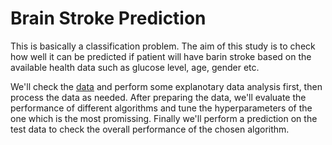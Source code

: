 # Brain Stroke Prediction
This is basically a classification problem. The aim of this study is to check how well it can be predicted if patient will have barin stroke based on the available health data such as glucose level, age, gender etc.

We'll check the [data](https://github.com/muscak/Brain-Stroke-Prediction/tree/main/Data) and perform some explanotary data analysis first, then process the data as needed. After preparing the data, we'll evaluate the performance of different algorithms and tune the hyperparameters of the one which is the most promissing. Finally we'll perform a prediction on the test data to check the overall performance of the chosen algorithm.
